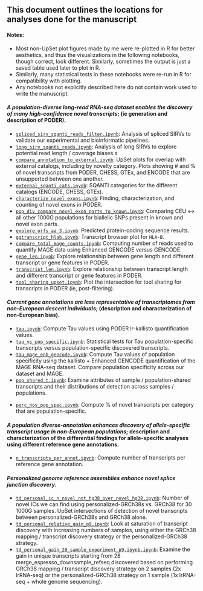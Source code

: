 ## This document outlines the locations for analyses done for the manuscript

#### Notes:
* Most non-UpSet plot figures made by me were re-plotted in R for better aesthetics, and thus the visualizations in the following notebooks, though correct, look different. Similarly, sometimes the output is just a saved table used later to plot in R.
* Similarly, many statistical tests in these notebooks were re-run in R for compatibility with plotting.
* Any notebooks not explicitly described here do not contain work used to write the manuscript.

#### *A population-diverse long-read RNA-seq dataset enables the discovery of many high-confidence novel transcripts*; (ie generation and description of PODER).

* [`spliced_sirv_sqanti_reads_filter.ipynb`](https://github.com/fairliereese/240903_pt/blob/main/analysis/spliced_sirv_sqanti_reads_filter.ipynb): Analysis of spliced SIRVs to validate our experimental and bioinformatic pipelines.
* [`long_sirv_sqanti_reads.ipynb`](https://github.com/fairliereese/240903_pt/blob/main/analysis/long_sirv_sqanti_reads.ipynb): Analysis of long SIRVs to explore potential read length / coverage biases.s
* [`compare_annotation_to_external.ipynb`](https://github.com/fairliereese/240903_pt/blob/main/analysis/figure_characterize_poder/compare_annotation_to_external.ipynb): UpSet plots for overlap with external catalogs, including by novelty category.
Plots showing # and % of novel transcripts from PODER, CHESS, GTEx, and ENCODE that are unsupported between one another.
* [`external_sqanti_cats.ipynb`](https://github.com/fairliereese/240903_pt/blob/main/analysis/external_sqanti_cats.ipynb): SQANTI categories for the different catalogs (ENCODE, CHESS, GTEx).
* [`characterize_novel_exons.ipynb`](https://github.com/fairliereese/240903_pt/blob/main/analysis/characterize_novel_exons.ipynb): Finding, characterization, and counting of novel exons in PODER.
* [`pop_div_compare_novel_exon_parts_to_known.ipynb`](https://github.com/fairliereese/240903_pt/blob/main/analysis/pop_div_compare_novel_exon_parts_to_known.ipynb): Comparing CEU <-> all other 1000G populations for biallelic SNPs present in known and novel exon parts.
* [`explore_orfs_aa_3.ipynb`](https://github.com/fairliereese/240903_pt/blob/main/analysis/explore_orfs_aa_3.ipynb): Predicted protein-coding sequence results.
* [`ggtranscript_hlab.ipynb`](https://github.com/fairliereese/240903_pt/blob/main/analysis/ggtranscript_hlab.ipynb): Transcript browser plot for `HLA-B`.
* [`compare_total_mage_counts.ipynb`](https://github.com/fairliereese/240903_pt/blob/main/analysis/compare_total_mage_counts.ipynb): Computing number of reads used to quantify MAGE data using Enhanced GENCODE versus GENCODE.
* [`gene_len.ipynb`](https://github.com/fairliereese/240903_pt/blob/main/analysis/gene_len.ipynb): Explore relationship between gene length and different transcript or gene features in PODER.
* [`transcript_len.ipynb`](https://github.com/fairliereese/240903_pt/blob/main/analysis/transcript_len.ipynb): Explore relationship between transcript length and different transcript or gene features in PODER.
* [`tool_sharing_upset.ipynb`](https://github.com/fairliereese/240903_pt/blob/main/analysis/tool_sharing_upset.ipynb): Plot the intersection for tool sharing for transcripts in PODER (ie, post-filtering).




#### *Current gene annotations are less representative of transcriptomes from non-European descent individuals*; (description and characterization of non-European bias).

* [`tau.ipynb`](https://github.com/fairliereese/240903_pt/blob/main/analysis/tau.ipynb): Compute Tau values using PODER lr-kallisto quantification values.
* [`tau_vs_pop_specific.ipynb`](https://github.com/fairliereese/240903_pt/blob/main/analysis/tau_vs_pop_specific.ipynb): Statistical tests for Tau population-specific transcripts versus population-specific discovered transcripts.
* [`tau_mage_enh_gencode.ipynb`](https://github.com/fairliereese/240903_pt/blob/main/analysis/tau_mage_enh_gencode.ipynb): Compute Tau values of population specificity using the kallisto + Enhanced GENCODE quantification of the MAGE RNA-seq dataset. Compare population specificity across our dataset and MAGE.
* [`pop_shared_t.ipynb`](https://github.com/fairliereese/240903_pt/blob/main/analysis/pop_shared_t.ipynb): Examine attributes of sample / population-shared transcripts and their distributions of detection across samples / populations.
- [`perc_nov_pop_spec.ipynb`](https://github.com/fairliereese/240903_pt/blob/main/analysis/perc_nov_pop_spec.ipynb): Compute % of novel transcripts per category that are population-specific.

#### *A population diverse-annotation enhances discovery of allele-specific transcript usage in non-European populations*; description and characterization of the differential findings for allele-specific analyses using different reference gene annotations.
* [`n_transcripts_per_annot.ipynb`](https://github.com/fairliereese/240903_pt/blob/main/analysis/n_transcripts_per_annot): Compute number of transcripts per reference gene annotation.

#### *Personalized genome reference assemblies enhance novel splice junction discovery*.
* [`td_personal_ic_n_novel_not_hg38_over_novel_hg38.ipynb`](https://github.com/fairliereese/240903_pt/blob/main/analysis/td_personal_ic_n_novel_not_hg38_over_novel_hg38.ipynb): Number of novel ICs we can find using personalized-GRCh38s vs. GRCh38 for 30 1000G samples. UpSet intersections of detection of novel transcripts between personalized-GRCh38s and GRCh38 alone.
* [`td_personal_relative_gain_p9.ipynb`](https://github.com/fairliereese/240903_pt/blob/main/analysis/td_personal_relative_gain_p9.ipynb): Look at saturation of transcript discovery with increasing numbers of samples, using either the GRCh38 mapping / transcript discovery strategy or the personalized-GRCh38 strategy.
* [`td_personal_gain_28_sample_experiment_p9.ipynb.ipynb`](https://github.com/fairliereese/240903_pt/blob/main/analysis/td_personal_gain_28_sample_experiment_p9.ipynb.ipynb): Examine the gain in unique transcripts starting from 28 merge_espresso_downsample_refseq discovered based on performing GRCh38 mapping / transcript discovery strategy on 2 samples (2x lrRNA-seq) or the personalized-GRCh38 strategy on 1 sample (1x lrRNA-seq + whole genome sequencing).
